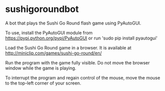 sushigoroundbot
===============

A bot that plays the Sushi Go Round flash game using PyAutoGUI.

To use, install the PyAutoGUI module from https://pypi.python.org/pypi/PyAutoGUI or run 'sudo pip install pyautogui'

Load the Sushi Go Round game in a browser. It is available at http://miniclip.com/games/sushi-go-round/en/

Run the program with the game fully visible. Do not move the browser window while the game is playing.

To interrupt the program and regain control of the mouse, move the mouse to the top-left corner of your screen.